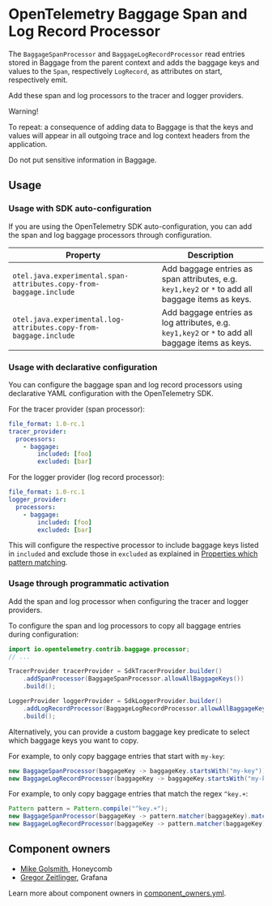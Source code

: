 # OpenTelemetry Baggage Span and Log Record Processor

The `BaggageSpanProcessor` and `BaggageLogRecordProcessor` read entries stored in Baggage from the
parent context and adds the baggage keys and values to the `Span`, respectively `LogRecord`, as
attributes on start, respectively emit.

Add these span and log processors to the tracer and logger providers.

Warning!

To repeat: a consequence of adding data to Baggage is that the keys and values
will appear in all outgoing trace and log context headers from the application.

Do not put sensitive information in Baggage.

## Usage

### Usage with SDK auto-configuration

If you are using the OpenTelemetry SDK auto-configuration, you can add the span and log baggage
processors through configuration.

| Property                                                           | Description                                                                                       |
|--------------------------------------------------------------------|---------------------------------------------------------------------------------------------------|
| `otel.java.experimental.span-attributes.copy-from-baggage.include` | Add baggage entries as span attributes, e.g. `key1,key2` or `*` to add all baggage items as keys. |
| `otel.java.experimental.log-attributes.copy-from-baggage.include`  | Add baggage entries as log attributes, e.g. `key1,key2` or `*` to add all baggage items as keys.  |

### Usage with declarative configuration

You can configure the baggage span and log record processors using declarative YAML configuration with the OpenTelemetry SDK.

For the tracer provider (span processor):

```yaml
file_format: 1.0-rc.1
tracer_provider:
  processors:
    - baggage:
        included: [foo]
        excluded: [bar]
```

For the logger provider (log record processor):

```yaml
file_format: 1.0-rc.1
logger_provider:
  processors:
    - baggage:
        included: [foo]
        excluded: [bar]
```

This will configure the respective processor to include baggage keys listed in `included` and 
exclude those in `excluded` as explained in 
[Properties which pattern matching](https://github.com/open-telemetry/opentelemetry-configuration/blob/main/CONTRIBUTING.md#properties-which-pattern-matching).

### Usage through programmatic activation

Add the span and log processor when configuring the tracer and logger providers.

To configure the span and log processors to copy all baggage entries during configuration:

```java
import io.opentelemetry.contrib.baggage.processor;
// ...

TracerProvider tracerProvider = SdkTracerProvider.builder()
    .addSpanProcessor(BaggageSpanProcessor.allowAllBaggageKeys())
    .build();

LoggerProvider loggerProvider = SdkLoggerProvider.builder()
    .addLogRecordProcessor(BaggageLogRecordProcessor.allowAllBaggageKeys())
    .build();
```

Alternatively, you can provide a custom baggage key predicate to select which baggage keys you want to copy.

For example, to only copy baggage entries that start with `my-key`:

```java
new BaggageSpanProcessor(baggageKey -> baggageKey.startsWith("my-key"));
new BaggageLogRecordProcessor(baggageKey -> baggageKey.startsWith("my-key"));
```

For example, to only copy baggage entries that match the regex `^key.+`:

```java
Pattern pattern = Pattern.compile("^key.+");
new BaggageSpanProcessor(baggageKey -> pattern.matcher(baggageKey).matches());
new BaggageLogRecordProcessor(baggageKey -> pattern.matcher(baggageKey).matches());
```

## Component owners

- [Mike Golsmith](https://github.com/MikeGoldsmith), Honeycomb
- [Gregor Zeitlinger](https://github.com/zeitlinger), Grafana

Learn more about component owners in [component_owners.yml](../.github/component_owners.yml).
